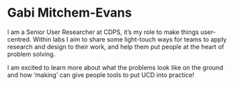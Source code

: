 # **Gabi Mitchem-Evans**

I am a Senior User Researcher at CDPS, it’s my role to make things user-centred. Within labs I aim to share some light-touch ways for teams to apply research and design to their work, and help them put people at the heart of problem solving. 

I am excited to learn more about what the problems look like on the ground and how ‘making’ can give people tools to put UCD into practice! 

[Twitter]:(http://Twitter.com/gabim_e) 
